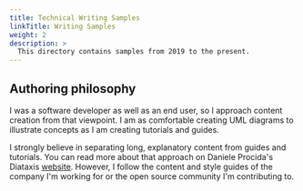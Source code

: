 ```yaml
---
title: Technical Writing Samples
linkTitle: Writing Samples
weight: 2
description: >
  This directory contains samples from 2019 to the present. 
---
```


## Authoring philosophy

I was a software developer as well as an end user, so I approach content creation from that viewpoint. I am as comfortable creating UML diagrams to illustrate concepts as I am creating tutorials and guides.

I strongly believe in separating long, explanatory content from guides and tutorials. You can read more about that approach on Daniele Procida's Diataxis [website](https://diataxis.fr/). However, I follow the content and style guides of the company I'm working for or the open source community I'm contributing to.
